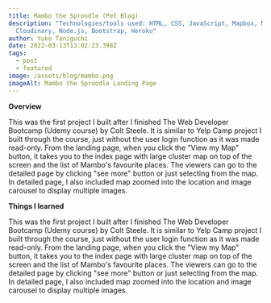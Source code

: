 ```yaml
---
title: Mambo the Sproodle (Pet Blog)
description: "Technologies/tools used: HTML, CSS, JavaScript, Mapbox, MongoDB,
  Cloudinary, Node.js, Bootstrap, Heroku"
author: Yuko Taniguchi
date: 2022-03-13T13:02:23.398Z
tags:
  - post
  - featured
image: /assets/blog/mambo.png
imageAlt: Mambo the Sproodle Landing Page
---
```

**Overview**

This was the first project I built after I finished The Web Developer Bootcamp (Udemy course) by Colt Steele. It is similar to Yelp Camp project I built through the course, just without the user login function as it was made read-only. From the landing page, when you click the "View my Map" button, it takes you to the index page with large cluster map on top of the screen and the list of Mambo's favourite places. The viewers can go to the detailed page by clicking "see more" button or just selecting from the map. In detailed page, I also included map zoomed into the location and image carousel to display multiple images.

**Things I learned**

This was the first project I built after I finished The Web Developer Bootcamp (Udemy course) by Colt Steele. It is similar to Yelp Camp project I built through the course, just without the user login function as it was made read-only. From the landing page, when you click the "View my Map" button, it takes you to the index page with large cluster map on top of the screen and the list of Mambo's favourite places. The viewers can go to the detailed page by clicking "see more" button or just selecting from the map. In detailed page, I also included map zoomed into the location and image carousel to display multiple images.